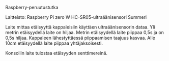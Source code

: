 Raspberry-peruutustutka

Laitteisto:
Raspberry Pi zero W
HC-SR05-ultraäänisensori
Summeri

Laite mittaa etäisyyttä kappaleisiin käyttäen ultraäänisensorin dataa. Yli metrin etäisyydellä laite on hiljaa. Metrin etäisyydellä laite piippaa 0,5s ja on 0,5s hiljaa. Kappaleen lähestyttäessä piippaamisen taajuus kasvaa. Alle 10cm etäisyydellä laite piippaa yhtäjaksoisesti.

Konsoliin laite tulostaa etäisyyden senttimereinä.

